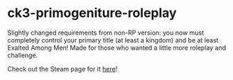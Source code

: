 # ck3-primogeniture-roleplay
Slightly changed requirements from non-RP version: you now must completely control your primary title (at least a kingdom) and be at least Exalted Among Men! Made for those who wanted a little more roleplay and challenge.

Check out the Steam page for it [here](https://steamcommunity.com/sharedfiles/filedetails/?id=2321741513)!